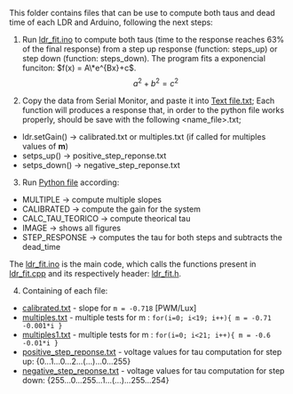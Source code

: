 This folder contains files that can be use to compute both taus and dead time of each LDR and Arduino, following the next steps:


1. Run [ldr_fit.ino](./ldr_fit.ino) to compute both taus (time to the response reaches 63% of the final response) from a step up response (function: steps_up) or step down (function: steps_down). The program fits a exponencial funciton: $f(x) = A\*e^{Bx}+c$. $$ a^2+b^2=c^2 $$

2. Copy the data from Serial Monitor, and paste it into [Text file.txt](./text_files); Each function will produces a response that, in order to the python file works properly, should be save with the following <name_file>.txt;
  * ldr.setGain() -> calibrated.txt or multiples.txt (if called for multiples values of **m**)
  * setps_up() -> positive_step_reponse.txt
  * setps_down() -> negative_step_reponse.txt

3. Run [Python file](./ldr_fit.py) according:
  * MULTIPLE            -> compute multiple slopes
  * CALIBRATED          -> compute the gain for the system
  * CALC_TAU_TEORICO    -> compute theorical tau
  * IMAGE               -> shows all figures
  * STEP_RESPONSE       -> computes the tau for both steps and subtracts the dead_time

The [ldr_fit.ino](./ldr_fit.ino) is the main code, which calls the functions present in [ldr_fit.cpp](./ldr_fit.cpp) and its respectively header: [ldr_fit.h](./ldr_fit.h).

4. Containing of each file:
  * [calibrated.txt](./text_files/calibrated.txt) - slope for ```m = -0.718``` [PWM/Lux] 
  * [multiples.txt](./text_files/multiples.txt) - multiple tests for m : ```for(i=0; i<19; i++){ m = -0.71 -0.001*i }```
  * [multiples1.txt](./text_files/multiples1.txt) - multiple tests for m : ```for(i=0; i<21; i++){ m = -0.6 -0.01*i }```
  * [positive_step_reponse.txt](./text_files/positive_step_reponse.txt) - voltage values for tau computation for step up: {0...1...0...2...(...)...0...255}
  * [negative_step_reponse.txt](./text_files/negative_step_reponse.txt) - voltage values for tau computation for step down: {255...0...255...1...(...)...255...254}
